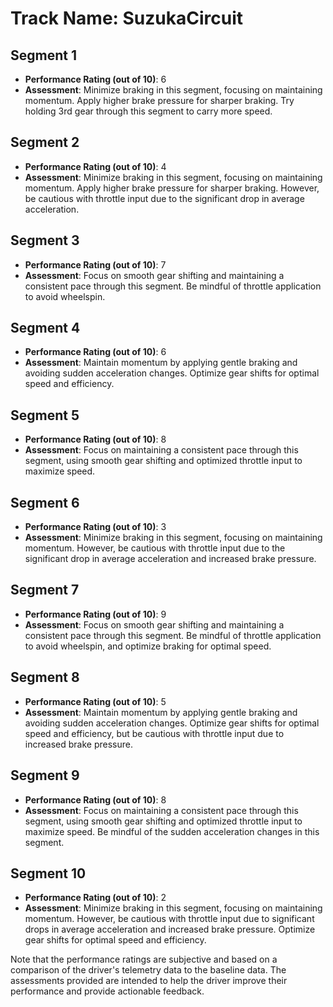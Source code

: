 # Track Name: SuzukaCircuit

## Segment 1

- **Performance Rating (out of 10)**: 6
- **Assessment**: Minimize braking in this segment, focusing on maintaining momentum. Apply higher brake pressure for sharper braking. Try holding 3rd gear through this segment to carry more speed.

## Segment 2

- **Performance Rating (out of 10)**: 4
- **Assessment**: Minimize braking in this segment, focusing on maintaining momentum. Apply higher brake pressure for sharper braking. However, be cautious with throttle input due to the significant drop in average acceleration.

## Segment 3

- **Performance Rating (out of 10)**: 7
- **Assessment**: Focus on smooth gear shifting and maintaining a consistent pace through this segment. Be mindful of throttle application to avoid wheelspin.

## Segment 4

- **Performance Rating (out of 10)**: 6
- **Assessment**: Maintain momentum by applying gentle braking and avoiding sudden acceleration changes. Optimize gear shifts for optimal speed and efficiency.

## Segment 5

- **Performance Rating (out of 10)**: 8
- **Assessment**: Focus on maintaining a consistent pace through this segment, using smooth gear shifting and optimized throttle input to maximize speed.

## Segment 6

- **Performance Rating (out of 10)**: 3
- **Assessment**: Minimize braking in this segment, focusing on maintaining momentum. However, be cautious with throttle input due to the significant drop in average acceleration and increased brake pressure.

## Segment 7

- **Performance Rating (out of 10)**: 9
- **Assessment**: Focus on smooth gear shifting and maintaining a consistent pace through this segment. Be mindful of throttle application to avoid wheelspin, and optimize braking for optimal speed.

## Segment 8

- **Performance Rating (out of 10)**: 5
- **Assessment**: Maintain momentum by applying gentle braking and avoiding sudden acceleration changes. Optimize gear shifts for optimal speed and efficiency, but be cautious with throttle input due to increased brake pressure.

## Segment 9

- **Performance Rating (out of 10)**: 8
- **Assessment**: Focus on maintaining a consistent pace through this segment, using smooth gear shifting and optimized throttle input to maximize speed. Be mindful of the sudden acceleration changes in this segment.

## Segment 10

- **Performance Rating (out of 10)**: 2
- **Assessment**: Minimize braking in this segment, focusing on maintaining momentum. However, be cautious with throttle input due to significant drops in average acceleration and increased brake pressure. Optimize gear shifts for optimal speed and efficiency.

Note that the performance ratings are subjective and based on a comparison of the driver's telemetry data to the baseline data. The assessments provided are intended to help the driver improve their performance and provide actionable feedback.
